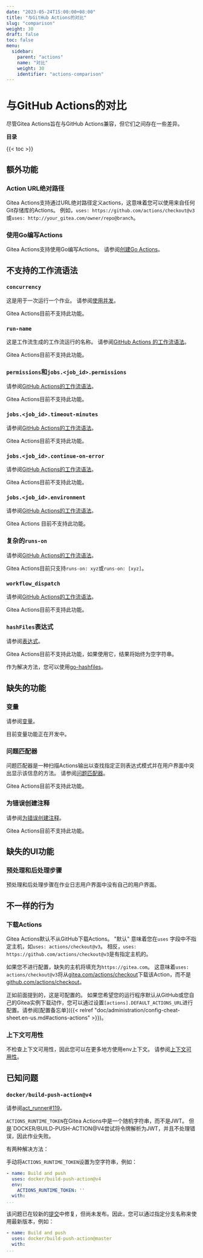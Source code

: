 ```yaml
---
date: "2023-05-24T15:00:00+08:00"
title: "与GitHub Actions的对比"
slug: "comparison"
weight: 30
draft: false
toc: false
menu:
  sidebar:
    parent: "actions"
    name: "对比"
    weight: 30
    identifier: "actions-comparison"
---
```


# 与GitHub Actions的对比

尽管Gitea Actions旨在与GitHub Actions兼容，但它们之间存在一些差异。

**目录**

{{< toc >}}

## 额外功能

### Action URL绝对路径

Gitea Actions支持通过URL绝对路径定义actions，这意味着您可以使用来自任何Git存储库的Actions。
例如，`uses: https://github.com/actions/checkout@v3`或`uses: http://your_gitea.com/owner/repo@branch`。

### 使用Go编写Actions

Gitea Actions支持使用Go编写Actions。
请参阅[创建Go Actions](https://blog.gitea.io/2023/04/creating-go-actions/)。

## 不支持的工作流语法

### `concurrency`

这是用于一次运行一个作业。
请参阅[使用并发](https://docs.github.com/zh/actions/using-jobs/using-concurrency)。

Gitea Actions目前不支持此功能。

### `run-name`

这是工作流生成的工作流运行的名称。
请参阅[GitHub Actions 的工作流语法](https://docs.github.com/zh/actions/using-workflows/workflow-syntax-for-github-actions#run-name)。

Gitea Actions目前不支持此功能。

### `permissions`和`jobs.<job_id>.permissions`

请参阅[GitHub Actions的工作流语法](https://docs.github.com/zh/actions/using-workflows/workflow-syntax-for-github-actions#permissions)。

Gitea Actions目前不支持此功能。

### `jobs.<job_id>.timeout-minutes`

请参阅[GitHub Actions的工作流语法](https://docs.github.com/zh/actions/using-workflows/workflow-syntax-for-github-actions#jobsjob_idtimeout-minutes)。

Gitea Actions目前不支持此功能。

### `jobs.<job_id>.continue-on-error`

请参阅[GitHub Actions的工作流语法](https://docs.github.com/zh/actions/using-workflows/workflow-syntax-for-github-actions#jobsjob_idcontinue-on-error)。

Gitea Actions目前不支持此功能。

### `jobs.<job_id>.environment`

请参阅[GitHub Actions的工作流语法](https://docs.github.com/zh/actions/using-workflows/workflow-syntax-for-github-actions#jobsjob_idenvironment)。

Gitea Actions 目前不支持此功能。

### 复杂的`runs-on`

请参阅[GitHub Actions的工作流语法](https://docs.github.com/zh/actions/using-workflows/workflow-syntax-for-github-actions#jobsjob_idruns-on)。

Gitea Actions目前只支持`runs-on: xyz`或`runs-on: [xyz]`。

### `workflow_dispatch`
请参阅[GitHub Actions的工作流语法](https://docs.github.com/zh/actions/using-workflows/workflow-syntax-for-github-actions#onworkflow_dispatch)。

Gitea Actions目前不支持此功能。

### `hashFiles`表达式

请参阅[表达式](https://docs.github.com/en/actions/learn-github-actions/expressions#hashfiles)。

Gitea Actions目前不支持此功能，如果使用它，结果将始终为空字符串。

作为解决方法，您可以使用[go-hashfiles](https://gitea.com/actions/go-hashfiles)。

## 缺失的功能

### 变量

请参阅[变量](https://docs.github.com/zh/actions/learn-github-actions/variables)。

目前变量功能正在开发中。

### 问题匹配器

问题匹配器是一种扫描Actions输出以查找指定正则表达式模式并在用户界面中突出显示该信息的方法。
请参阅[问题匹配器](https://github.com/actions/toolkit/blob/main/docs/problem-matchers.md)。

Gitea Actions目前不支持此功能。

### 为错误创建注释

请参阅[为错误创建注释](https://docs.github.com/zh/actions/using-workflows/workflow-commands-for-github-actions#example-creating-an-annotation-for-an-error)。

Gitea Actions目前不支持此功能。

## 缺失的UI功能

### 预处理和后处理步骤

预处理和后处理步骤在作业日志用户界面中没有自己的用户界面。

## 不一样的行为

### 下载Actions

Gitea Actions默认不从GitHub下载Actions。
"默认" 意味着您在`uses` 字段中不指定主机，如`uses: actions/checkout@v3`。
相反，`uses: https://github.com/actions/checkout@v3`是有指定主机的。

如果您不进行配置，缺失的主机将填充为`https://gitea.com`。
这意味着`uses: actions/checkout@v3`将从[gitea.com/actions/checkout](https://gitea.com/actions/checkout)下载该Action，而不是[github.com/actions/checkout](https://github.com/actions/checkout)。

正如前面提到的，这是可配置的。
如果您希望您的运行程序默认从GitHub或您自己的Gitea实例下载动作，您可以通过设置`[actions].DEFAULT_ACTIONS_URL`进行配置。请参阅[配置备忘单]({{< relref "doc/administration/config-cheat-sheet.en-us.md#actions-actions" >}})。

### 上下文可用性

不检查上下文可用性，因此您可以在更多地方使用env上下文。
请参阅[上下文可用性](https://docs.github.com/en/actions/learn-github-actions/contexts#context-availability)。

## 已知问题

### `docker/build-push-action@v4`

请参阅[act_runner#119](https://gitea.com/gitea/act_runner/issues/119#issuecomment-738294)。

`ACTIONS_RUNTIME_TOKEN`在Gitea Actions中是一个随机字符串，而不是JWT。
但是`DOCKER/BUILD-PUSH-ACTION@V4尝试将令牌解析为JWT，并且不处理错误，因此作业失败。

有两种解决方法：

手动将`ACTIONS_RUNTIME_TOKEN`设置为空字符串，例如：

``` yml
- name: Build and push
  uses: docker/build-push-action@v4
  env:
    ACTIONS_RUNTIME_TOKEN: ''
  with:
...
```

该问题已在较新的[提交](https://gitea.com/docker/build-push-action/commit/d8823bfaed2a82c6f5d4799a2f8e86173c461aba?style=split&whitespace=show-all#diff-1af9a5bdf96ddff3a2f3427ed520b7005e9564ad)中修复，但尚未发布。因此，您可以通过指定分支名称来使用最新版本，例如：

``` yml
- name: Build and push
  uses: docker/build-push-action@master
  with:
...
```
